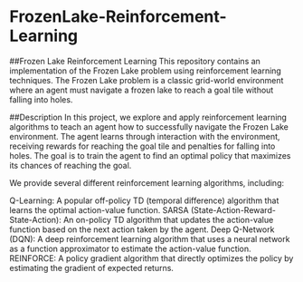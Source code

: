 # FrozenLake-Reinforcement-Learning
##Frozen Lake Reinforcement Learning
This repository contains an implementation of the Frozen Lake problem using reinforcement learning techniques. The Frozen Lake problem is a classic grid-world environment where an agent must navigate a frozen lake to reach a goal tile without falling into holes.

##Description
In this project, we explore and apply reinforcement learning algorithms to teach an agent how to successfully navigate the Frozen Lake environment. The agent learns through interaction with the environment, receiving rewards for reaching the goal tile and penalties for falling into holes. The goal is to train the agent to find an optimal policy that maximizes its chances of reaching the goal.

We provide several different reinforcement learning algorithms, including:

Q-Learning: A popular off-policy TD (temporal difference) algorithm that learns the optimal action-value function.
SARSA (State-Action-Reward-State-Action): An on-policy TD algorithm that updates the action-value function based on the next action taken by the agent.
Deep Q-Network (DQN): A deep reinforcement learning algorithm that uses a neural network as a function approximator to estimate the action-value function.
REINFORCE: A policy gradient algorithm that directly optimizes the policy by estimating the gradient of expected returns.
